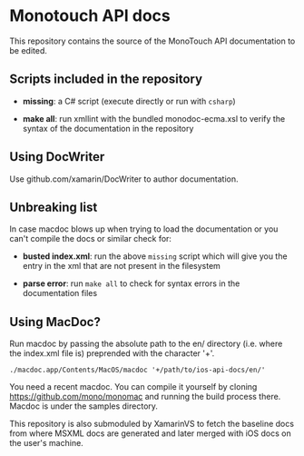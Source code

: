 Monotouch API docs
==========

This repository contains the source of the MonoTouch API documentation
to be edited.

Scripts included in the repository
----------

  - **missing**: a C# script (execute directly or run with `csharp`)

  - **make all**: run xmllint with the bundled monodoc-ecma.xsl to
      verify the syntax of the documentation in the repository

Using DocWriter
---------------

Use github.com/xamarin/DocWriter to author documentation.   

Unbreaking list
----------

In case macdoc blows up when trying to load the documentation or you can't compile the docs or similar check for:

  - **busted index.xml**: run the above `missing` script which will
      give you the entry in the xml that are not present in the
      filesystem

  - **parse error**: run `make all` to check for syntax errors in the
      documentation files

Using MacDoc?
---------------

Run macdoc by passing the absolute path to the en/ directory
(i.e. where the index.xml file is) preprended with the character '+'.

    ./macdoc.app/Contents/MacOS/macdoc '+/path/to/ios-api-docs/en/'

You need a recent macdoc. You can compile it yourself by cloning
https://github.com/mono/monomac and running the build process
there. Macdoc is under the samples directory.


This repository is also submoduled by XamarinVS to fetch the baseline docs from where MSXML docs are generated and later merged with iOS docs on the user's machine.
